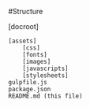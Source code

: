 #Structure

[docroot]

	[assets]
		[css]
		[fonts]
		[images]
		[javascripts]
		[stylesheets]
	gulpfile.js
	package.json
	README.md (this file)